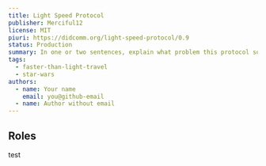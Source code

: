 ```yaml
---
title: Light Speed Protocol
publisher: Merciful12
license: MIT
piuri: https://didcomm.org/light-speed-protocol/0.9
status: Production
summary: In one or two sentences, explain what problem this protocol solve, how it works, and other key characteristics.
tags:
  - faster-than-light-travel
  - star-wars
authors:
  - name: Your name
    email: you@github-email
  - name: Author without email
---
```

## Roles
test
